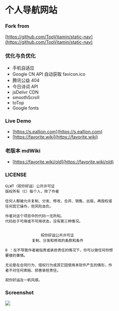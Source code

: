 # 个人导航网站

### Fork from
[https://github.com/TopVitamin/static-nav](https://github.com/TopVitamin/static-nav)

### 优化与负优化
- 手机自适应
- Google CN API 自动获取 favicon.ico
- 腾讯公益 404
- 今日诗词 API
- jsDelivr CDN
- smoothScroll
- toTop
- Google fonts

### Live Demo
- [https://s.eallion.com](https://s.eallion.com)
- [https://favorite.wiki](https://favorite.wiki)

### 老版本 mdWiki
- [https://favorite.wiki/old](https://favorite.wiki/old)

### LICENSE
```
GLWT（祝你好运）公共许可证
版权所有（C）每个人，除了作者

任何人都被允许复制、分发、修改、合并、销售、出版、再授权或
任何其它操作，但风险自负。

作者对这个项目中的代码一无所知。
代码处于可用或不可用状态，没有第三种情况。


                祝你好运公共许可证
            复制、分发和修改的条款和条件

0 ：在不导致作者被指责或承担责任的情况下，你可以做任何你想
要做的事情。

无论是在合同行为、侵权行为或其它因使用本软件产生的情形，作
者不对任何索赔、损害承担责任。

祝你好运及一帆风顺。
```

### Screenshot
![](screenshot.png)